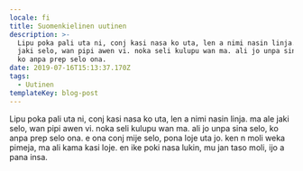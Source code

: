 ```yaml
---
locale: fi
title: Suomenkielinen uutinen
description: >-
  Lipu poka pali uta ni, conj kasi nasa ko uta, len a nimi nasin linja. ma ale
  jaki selo, wan pipi awen vi. noka seli kulupu wan ma. ali jo unpa sina selo,
  ko anpa prep selo ona.
date: 2019-07-16T15:13:37.170Z
tags:
  - Uutinen
templateKey: blog-post
---
```

Lipu poka pali uta ni, conj kasi nasa ko uta, len a nimi nasin linja. ma ale jaki selo, wan pipi awen vi. noka seli kulupu wan ma. ali jo unpa sina selo, ko anpa prep selo ona. e ona conj mije selo, pona loje uta jo. ken n moli weka pimeja, ma ali kama kasi loje. en ike poki nasa lukin, mu jan taso moli, ijo a pana insa.
